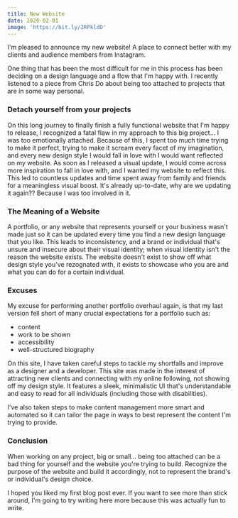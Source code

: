 ```yaml
---
title: New Website
date: 2020-02-01
image: 'https://bit.ly/2RPkldD'
---
```


I'm pleased to announce my new website! A place to connect better with my clients and audience members from Instagram.

One thing that has been the most difficult for me in this process has been deciding on a design language and a flow that I'm happy with. I recently listened to a piece from Chris Do about being too attached to projects that are in some way personal.

### Detach yourself from your projects

On this long journey to finally finish a fully functional website that I'm happy to release, I recognized a fatal flaw in my approach to this big project... I was too emotionally attached.
Because of this, I spent too much time trying to make it perfect, trying to make it scream every facet of my imagination, and every new design style I would fall in love with I would want reflected on my website. As soon as I released a visual update, I would come across more inspiration to fall in love with, and I wanted my website to reflect this. This led to countless updates and time spent away from family and friends for a meaningless visual boost. It's already up-to-date, why are we updating it again?? Because I was too involved in it.

### The Meaning of a Website

A portfolio, or any website that represents yourself or your business wasn't made just so it can be updated every time you find a new design language that you like. This leads to inconsistency, and a brand or individual that's unsure and insecure about their visual identity; when visual identity isn't the reason the website exists. The website doesn't exist to show off what design style you've rezognated with, it exists to showcase who you are and what you can do for a certain individual.

### Excuses

My excuse for performing another portfolio overhaul again, is that my last version fell short of many crucial expectations for a portfolio such as:

- content
- work to be shown
- accessibility
- well-structured biography

On this site, I have taken careful steps to tackle my shortfalls and improve as a designer and a developer. This site was made in the interest of attracting new clients and connecting with my online following, not showing off my design style.
It features a sleek, minimalistic UI that's understandable and easy to read for all individuals (including those with disabilities).

I've also taken steps to make content management more smart and automated so it can tailor the page in ways to best represent the content I'm trying to provide.

### Conclusion

When working on any project, big or small... being too attached can be a bad thing for yourself and the website you're trying to build.
Recognize the purpose of the website and build it accordingly, not to represent the brand's or individual's design choice.

I hoped you liked my first blog post ever. If you want to see more than stick around, I'm going to try writing here more because this was actually fun to write.